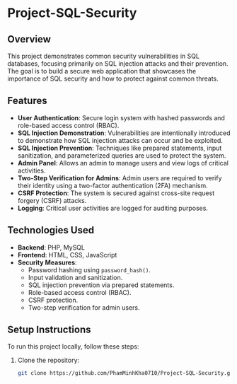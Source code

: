 # Project-SQL-Security

## Overview
This project demonstrates common security vulnerabilities in SQL databases, focusing primarily on SQL injection attacks and their prevention. The goal is to build a secure web application that showcases the importance of SQL security and how to protect against common threats.

## Features
- **User Authentication**: Secure login system with hashed passwords and role-based access control (RBAC).
- **SQL Injection Demonstration**: Vulnerabilities are intentionally introduced to demonstrate how SQL injection attacks can occur and be exploited.
- **SQL Injection Prevention**: Techniques like prepared statements, input sanitization, and parameterized queries are used to protect the system.
- **Admin Panel**: Allows an admin to manage users and view logs of critical activities.
- **Two-Step Verification for Admins**: Admin users are required to verify their identity using a two-factor authentication (2FA) mechanism.
- **CSRF Protection**: The system is secured against cross-site request forgery (CSRF) attacks.
- **Logging**: Critical user activities are logged for auditing purposes.

## Technologies Used
- **Backend**: PHP, MySQL
- **Frontend**: HTML, CSS, JavaScript
- **Security Measures**:
  - Password hashing using `password_hash()`.
  - Input validation and sanitization.
  - SQL injection prevention via prepared statements.
  - Role-based access control (RBAC).
  - CSRF protection.
  - Two-step verification for admin users.

## Setup Instructions
To run this project locally, follow these steps:

1. Clone the repository:
   ```bash
   git clone https://github.com/PhamMinhKha0710/Project-SQL-Security.git
